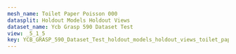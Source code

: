 ```yaml
---
mesh_name: Toilet Paper Poisson 000
datasplit: Holdout Models Holdout Views
dataset_name: Ycb Grasp 590 Dataset Test
view: _5_1_5
key: YCB_GRASP_590_Dataset_Test_holdout_models_holdout_views_toilet_paper_poisson_000__5_1_5
---
```

